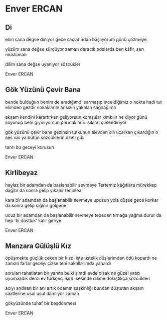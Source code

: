 # Enver ERCAN

## Di

elim sana değse
diniyor gece
saçlarından başlıyorum
günü çözmeye

yüzüm sana değse
sürçüyor zaman
daracık odalarda
ben kâfir, sen müslüman

dilim sana değse
uyanıyor sözcükler

Enver ERCAN

## Gök Yüzünü Çevir Bana

bende bulduğun benim de aradığımdı
sarmaşıp inceldiğimiz o nokta
hadi tut elimden gezdir sokaklarını
ansızın yakalan sağnağıma

akşam kendini karartırken geliyorsun
komşular kimbilir ne diyor
günü soyunup beni giyiniyorsun
parmakların ışıkları dinlendiriyor

gök yüzünü çevir bana
gezinsin tutkunun alevden dili
uçarken çıkardığın o ses var ya
bütün sözcüklerin özeti gibi

tanrı bu geceyi korusun

Enver ERCAN

## Kirlibeyaz

haylaz bir adamdan da başlanabilir sevmeye
Tertemiz kâğıtlara mürekkep dağıtır da
sonra gelip yıkanır teninlea

kara bir adamdan da başlanabilir sevmeye
upuzun yola düşse gece korkar da
sonra gelip sığınır gölgene

ucuz bir adamdan da başlanabilir sevmeye
tepeden tırnağa yağma durur da
hep 'bi dostluk' kalır geriye

Enver ERCAN

## Manzara Gülüşlü Kız

öpüşmekte güçlük çeken bir kızdı işte
üstelik düşlerimden ödü kopardı
ne zaman farlar geceyi çizse
teni sakallarımda yanardı

soruları rahatlatan bir yanıttı belki
şimdi evde olsak
	ne güzel
yatıp uyumazdık derdi
ev türkçesi ışırdı sesinde
dilime dolaştıkça sözcükleri

acıyı andıran bir anı artık
odamın şaşkınlığı bundan
düştutan akşam saatlerine
usul usul damlıyor zaman

gökyüzünde tuhaf bir başdönmesi

Enver ERCAN